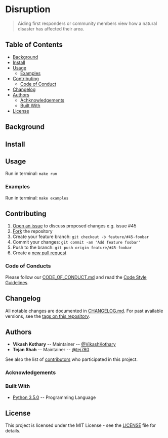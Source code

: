 # Disruption

<!-- TODO: Shields (see:shields.io) -->

> Aiding first responders or community members view how a natural disaster has affected their area.

<!-- TODO: Project description -->

## Table of Contents

- [Background](#background)
- [Install](#install)
- [Usage](#usage)
	- [Examples](#examples)
- [Contributing](#contributing)
	- [Code of Conduct](#code-of-conduct)
- [Changelog](#changelog)
- [Authors](#authors)
    - [Achknowledgements](#achknowledgements)
	- [Built With](#built-with)
- [License](#license)

## Background
<!-- TODO: Background section -->

## Install
<!-- TODO: Install section -->

## Usage
<!-- TODO: Usage section -->
Run in terminal: `make run`

### Examples
<!-- TODO: Examples section -->
Run in terminal: `make examples`

## Contributing
1. [Open an issue](https://github.com/Vikash-Kothary/disruption-app-python/issues/new) to discuss proposed changes e.g. issue #45
2. [Fork](https://github.com/Vikash-Kothary/disruption-app-python/fork) the repository
3. Create your feature branch: `git checkout -b feature/#45-foobar`
4. Commit your changes: `git commit -am 'Add feature foobar'`
5. Push to the branch: `git push origin feature/#45-foobar`
6. Create a [new pull request](https://github.com/Vikash-Kothary/disruption-app-python/compare)

### Code of Conducts
Please follow our [CODE_OF_CONDUCT.md](CODE_OF_CONDUCT.md) and read the [Code Style Guidelines](https://www.python.org/dev/peps/pep-0008/).

## Changelog
All notable changes are documented in [CHANGELOG.md](CHANGELOG.md). For past available versions, see the [tags on this repository](https://github.com/Vikash-Kothary/disruption-app-python/tags).

## Authors
* **Vikash Kothary** -- Maintainer -- [@VikashKothary](https://github.com/VikashKothary)
* **Tejan Shah** -- Maintainer -- [@tej780](https://github.com/tej780)

See also the list of [contributors](https://github.com/Vikash-Kothary/disruption-app-python/contributors) who participated in this project.

### Acknowledgements


### Built With
* [Python 3.5.0](https://python.org/) -- Programming Language

## License

This project is licensed under the MIT License - see the [LICENSE](LICENSE) file for details.
